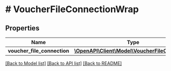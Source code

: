 # # VoucherFileConnectionWrap

## Properties

Name | Type | Description | Notes
------------ | ------------- | ------------- | -------------
**voucher_file_connection** | [**\OpenAPI\Client\Model\VoucherFileConnection**](VoucherFileConnection.md) |  |

[[Back to Model list]](../../README.md#models) [[Back to API list]](../../README.md#endpoints) [[Back to README]](../../README.md)
